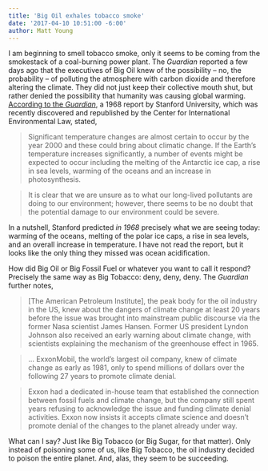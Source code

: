```yaml
---
title: 'Big Oil exhales tobacco smoke'
date: '2017-04-10 10:51:00 -6:00'
author: Matt Young
---
```

I am beginning to smell tobacco smoke, only it seems to be coming from the smokestack of a coal-burning power plant. The <i>Guardian</i> reported a few days ago that the executives of Big Oil knew of the possibility – no, the probability – of polluting the atmosphere with carbon dioxide and therefore altering the climate. They did not just keep their collective mouth shut, but rather denied the possibility that humanity was causing global warming. <a href="https://www.theguardian.com/business/2016/apr/13/climate-change-oil-industry-environment-warning-1968">According to the <i>Guardian</i></a>, a 1968 report by Stanford University, which was recently discovered and republished by the Center for International Environmental Law, stated,

>Significant temperature changes are almost certain to occur by the year 2000 and these could bring about climatic change. If the Earth’s temperature increases significantly, a number of events might be expected to occur including the melting of the Antarctic ice cap, a rise in sea levels, warming of the oceans and an increase in photosynthesis.

>It is clear that we are unsure as to what our long-lived pollutants are doing to our environment; however, there seems to be no doubt that the potential damage to our environment could be severe.

In a nutshell, Stanford predicted <i>in 1968</i> precisely what we are seeing today: warming of the oceans, melting of the polar ice caps, a rise in sea levels, and an overall increase in temperature. I have not read the report, but it looks like the only thing they missed was ocean acidification.

How did Big Oil or Big Fossil Fuel or whatever you want to call it respond? Precisely the same way as Big Tobacco: deny, deny, deny. The <i>Guardian</i> further notes,

>[The American Petroleum Institute], the peak body for the oil industry in the US, knew about the dangers of climate change at least 20 years before the issue was brought into mainstream public discourse via the former Nasa scientist James Hansen. Former US president Lyndon Johnson also received an early warning about climate change, with scientists explaining the mechanism of the greenhouse effect in 1965.

>... ExxonMobil, the world’s largest oil company, knew of climate change as early as 1981, only to spend millions of dollars over the following 27 years to promote climate denial. 

>Exxon had a dedicated in-house team that established the connection between fossil fuels and climate change, but the company still spent years refusing to acknowledge the issue and funding climate denial activities. Exxon now insists it accepts climate science and doesn’t promote denial of the changes to the planet already under way.

What can I say? Just like Big Tobacco (or Big Sugar, for that matter). Only instead of poisoning some of us, like Big Tobacco, the oil industry decided to poison the entire planet. And, alas, they seem to be succeeding.
